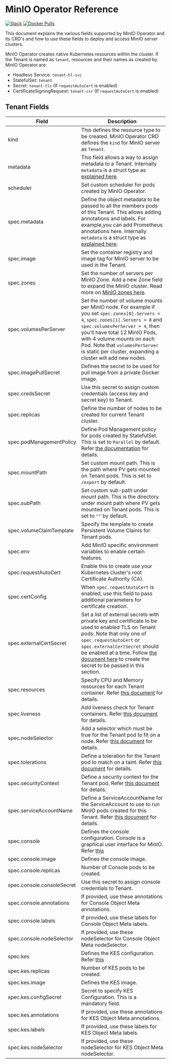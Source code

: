 # MinIO Operator Reference

[![Slack](https://slack.min.io/slack?type=svg)](https://slack.min.io) [![Docker Pulls](https://img.shields.io/docker/pulls/minio/k8s-operator.svg?maxAge=604800)](https://hub.docker.com/r/minio/k8s-operator)

This document explains the various fields supported by MinIO Operator and its CRD's and how to use these fields to deploy and access MinIO server clusters.

MinIO Operator creates native Kubernetes resources within the cluster. If the Tenant is named as `tenant`, resources and their names as created by MinIO Operator are:

- Headless Service: `tenant-hl-svc`
- StatefulSet: `tenant`
- Secret: `tenant-tls` (If `requestAutoCert` is enabled)
- CertificateSigningRequest: `tenant-csr` (If `requestAutoCert` is enabled)

## Tenant Fields

| Field                 | Description |
|-----------------------|-------------|
| kind                  | This defines the resource type to be created. MinIO Operator CRD defines the `kind` for MinIO server as `Tenant`.|
| metadata              | This field allows a way to assign metadata to a Tenant. Internally `metadata` is a struct type as [explained here](https://godoc.org/k8s.io/apimachinery/pkg/apis/meta/v1#ObjectMeta).|
| scheduler             | Set custom scheduler for pods created by MinIO Operator.|
| spec.metadata         | Define the object metadata to be passed to all the members pods of this Tenant. This allows adding annotations and labels. For example,you can add Prometheus annotations here. Internally  `metadata` is a struct type as [explained here](https://godoc.org/k8s.io/apimachinery/pkg/apis/meta/v1#ObjectMeta).|
| spec.image            | Set the container registry and image tag for MinIO server to be used in the Tenant.|
| spec.zones            | Set the number of servers per MinIO Zone. Add a new Zone field to expand the MinIO cluster. Read more on [MinIO zones here](https://github.com/minio/minio/blob/master/docs/distributed/DESIGN.md).|
| spec.volumesPerServer | Set the number of volume mounts per MinIO node. For example if you set `spec.zones[0].Servers = 4`, `spec.zones[1].Servers = 8` and `spec.volumesPerServer = 4`, then you'll have total 12 MinIO Pods, with 4 volume mounts on each Pod. Note that  `volumesPerServer` is static per cluster, expanding a cluster will add new nodes. |
| spec.imagePullSecret  | Defines the secret to be used for pull image from a private Docker image. |
| spec.credsSecret      | Use this secret to assign custom credentials (access key and secret key) to Tenant.|
| spec.replicas         | Define the number of nodes to be created for current Tenant cluster.|
| spec.podManagementPolicy | Define Pod Management policy for pods created by StatefulSet. This is set to `Parallel` by default. Refer [the documentation](https://kubernetes.io/docs/tutorials/stateful-application/basic-stateful-set/#pod-management-policy) for details. |
| spec.mountPath | Set custom mount path. This is the path where PV gets mounted on Tenant pods. This is set to `/export` by default. |
| spec.subPath | Set custom sub-path under mount path. This is the directory under mount path where PV gets mounted on Tenant pods. This is set to `""` by default. |
| spec.volumeClaimTemplate | Specify the template to create Persistent Volume Claims for Tenant pods.
| spec.env | Add MinIO specific environment variables to enable certain features. |
| spec.requestAutoCert | Enable this to create use your Kubernetes cluster's root Certificate Authority (CA). |
| spec.certConfig | When `spec.requestAutoCert` is enabled, use this field to pass additional parameters for certificate creation. |
| spec.externalCertSecret | Set a list of external secrets with private key and certificate to be used to enabled TLS on Tenant pods. Note that only one of `spec.requestAutoCert` or `spec.externalCertSecret` should be enabled at a time. Follow [the document here](https://github.com/minio/minio/tree/master/docs/tls/kubernetes#2-create-kubernetes-secret) to create the secret to be passed in this section. |
| spec.resources | Specify CPU and Memory resources for each Tenant container. Refer [this document](https://kubernetes.io/docs/concepts/configuration/manage-compute-resources-container/#resource-types) for details. |
| spec.liveness | Add liveness check for Tenant containers. Refer [this document](https://kubernetes.io/docs/tasks/configure-pod-container/configure-liveness-readiness-probes/#define-a-liveness-command) for details. |
| spec.nodeSelector | Add a selector which must be true for the Tenant pod to fit on a node. Refer [this document](https://kubernetes.io/docs/concepts/configuration/assign-pod-node/) for details.|
| spec.tolerations | Define a toleration for the Tenant pod to match on a taint. Refer [this document](https://kubernetes.io/docs/concepts/configuration/taint-and-toleration/) for details. |
| spec.securityContext | Define a security context for the Tenant pod. Refer [this document](https://kubernetes.io/docs/tasks/configure-pod-container/security-context/) for details. |
| spec.serviceAccountName | Define a ServiceAccountName for the ServiceAccount to use to run MinIO pods created for this Tenant. Refer [this document](https://kubernetes.io/docs/tasks/configure-pod-container/configure-service-account/) for details. |
| spec.console | Defines the console configuration. Console is a graphical user interface for MinIO. Refer [this](https://github.com/minio/console) |
| spec.console.image | Defines the console image. |
| spec.console.replicas | Number of Console pods to be created. |
| spec.console.consoleSecret | Use this secret to assign console credentials to Tenant. |
| spec.console.annotations | If provided, use these annotations for Console Object Meta annotations. |
| spec.console.labels | If provided, use these labels for Console Object Meta labels. |
| spec.console.nodeSelector | If provided, use these nodeSelector for Console Object Meta nodeSelector. |
| spec.kes | Defines the KES configuration. Refer [this](https://github.com/minio/kes) |
| spec.kes.replicas | Number of KES pods to be created. |
| spec.kes.image | Defines the KES image. |
| spec.kes.configSecret | Secret to specify KES Configuration. This is a mandatory field. |
| spec.kes.annotations | If provided, use these annotations for KES Object Meta annotations. |
| spec.kes.labels | If provided, use these labels for KES Object Meta labels. |
| spec.kes.nodeSelector | If provided, use these nodeSelector for KES Object Meta nodeSelector. |
